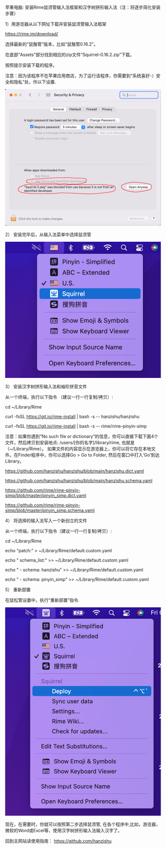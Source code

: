 ﻿
苹果电脑: 安装Rime鼠须管输入法框架和汉字树拼形输入法（注：将逐步简化安装步骤）


1）用游览器从以下网址下载并安装鼠须管输入法框架 

https://rime.im/download/

选择最新的“鼠鬚管”版本，比如“鼠鬚管0.16.2”。

在底部“Assets”部分找到相应的zip文件“Squirrel-0.16.2.zip”下载。

按照提示安装下载的程序。
                       
注意：因为该程序不在苹果应用商店，为了运行该程序，你需要到“系统喜好-〉安全和隐私”处，作以下设置.

![alt text](https://github.com/hanzishu/hanzishu/blob/main/privacy.png)
       
                       
2） 安装完毕后，从输入法菜单中选择鼠须管 

![alt text](https://github.com/hanzishu/hanzishu/blob/main/choosesquirrel.png)
                      
3） 安装汉字树拼形输入法和袖珍拼音文件

从一个终端，执行以下指令 （建议一行一行复制/拷贝）:

cd ~/Library/Rime

curl -fsSL https://git.io/rime-install | bash -s -- hanzishu/hanzishu

curl -fsSL https://git.io/rime-install | bash -s -- rime/rime-pinyin-simp

注意：如果你遇到“No such file or dictionary”的信息，你可以直接下载下面4个文件，然后拷贝到安装地点: /users/[你的名字]/library/rime, 也就是 （~/Library/Rime）。 如果文件的内容显示在游览器上，你可以将它存在本地文件。在Finder程序中，你可以选择Go > Go to Folder, 然后在窗口中打入‘Go’到达Library。

https://github.com/hanzishu/hanzishu/blob/main/hanzishu.dict.yaml

https://github.com/hanzishu/hanzishu/blob/main/hanzishu.schema.yaml

https://github.com/rime/rime-pinyin-simp/blob/master/pinyin_simp.dict.yaml

https://github.com/rime/rime-pinyin-simp/blob/master/pinyin_simp.schema.yaml

4） 将选择的输入法写入一个新创立的文件	

从一个终端，执行以下指令（建议一行一行复制/拷贝）:

cd ~/Library/Rime

echo "patch:" > ~/Library/Rime/default.custom.yaml

echo " schema_list:" >> ~/Library/Rime/default.custom.yaml

echo " - schema: hanzishu" >> ~/Library/Rime/default.custom.yaml

echo " - schema: pinyin_simp" >> ~/Library/Rime/default.custom.yaml
      

5） 重新部置

在鼠松管设置中，执行“重新部置”指令.

![alt text](https://github.com/hanzishu/hanzishu/blob/main/deploymenu.png)
                           
现在，在需要时，你就可以按照第二步选择鼠须管, 在各个程序中,比如，游览器，微软的Word或Excel等，使用汉字树拼形输入法输入汉字了。

回到主网站读使用指南： https://github.com/hanzishu



